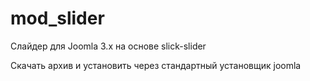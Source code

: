 # mod_slider
Слайдер для Joomla 3.x на основе slick-slider

Скачать архив и установить через стандартный установщик joomla
